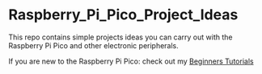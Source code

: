 # Raspberry_Pi_Pico_Project_Ideas

This repo contains simple projects ideas you can carry out with the Raspberry Pi Pico and other electronic peripherals.

If you are new to the Raspberry Pi Pico: check out my [Beginners Tutorials](https://judeok.wixsite.com/placidlearn/raspberry-pi-pico)